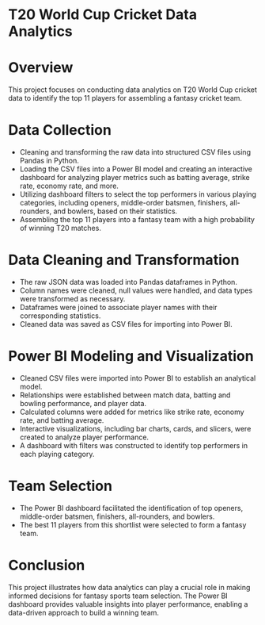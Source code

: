 # T20 World Cup Cricket Data Analytics

# Overview
This project focuses on conducting data analytics on T20 World Cup cricket data to identify the top 11 players for assembling a fantasy cricket team.


# Data Collection
- Cleaning and transforming the raw data into structured CSV files using Pandas in Python.
- Loading the CSV files into a Power BI model and creating an interactive dashboard for analyzing player metrics such as batting average, strike rate, economy rate, and more.
- Utilizing dashboard filters to select the top performers in various playing categories, including openers, middle-order batsmen, finishers, all-rounders, and bowlers, based on their statistics.
- Assembling the top 11 players into a fantasy team with a high probability of winning T20 matches.

# Data Cleaning and Transformation
- The raw JSON data was loaded into Pandas dataframes in Python.
- Column names were cleaned, null values were handled, and data types were transformed as necessary.
- Dataframes were joined to associate player names with their corresponding statistics.
- Cleaned data was saved as CSV files for importing into Power BI.

# Power BI Modeling and Visualization
- Cleaned CSV files were imported into Power BI to establish an analytical model.
- Relationships were established between match data, batting and bowling performance, and player data.
- Calculated columns were added for metrics like strike rate, economy rate, and batting average.
- Interactive visualizations, including bar charts, cards, and slicers, were created to analyze player performance.
- A dashboard with filters was constructed to identify top performers in each playing category.

# Team Selection
- The Power BI dashboard facilitated the identification of top openers, middle-order batsmen, finishers, all-rounders, and bowlers.
- The best 11 players from this shortlist were selected to form a fantasy team.

# Conclusion
This project illustrates how data analytics can play a crucial role in making informed decisions for fantasy sports team selection. The Power BI dashboard provides valuable insights into player performance, enabling a data-driven approach to build a winning team.
